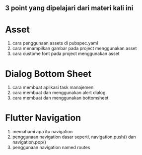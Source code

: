 ## 3 point yang dipelajari dari materi kali ini
# Asset
1. cara penggunaan assets di pubspec.yaml
2. cara menampilkan gambar pada project menggunakan asset
3. cara custome font pada project menggunakan asset

# Dialog Bottom Sheet
1. cara membuat aplikasi task manajemen
2. cara membuat dan menggunakan alert dialog
3. cara membuat dan menggunakan bottomsheet

# Flutter Navigation
1. memahami apa itu navigation
2. penggunaan navigation dasar seperti, navigation.push() dan navigation.pop()
3. penggunaan navigation named routes
